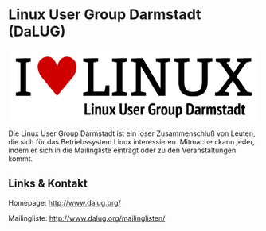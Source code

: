 # Linux User Group Darmstadt (DaLUG)
![Linux User Group Darmstadt](./dalug.logo.png)

Die Linux User Group Darmstadt ist ein loser Zusammenschluß von Leuten, die sich für das Betriebssystem
Linux interessieren. Mitmachen kann jeder, indem er sich in die Mailingliste einträgt oder zu den
Veranstaltungen kommt.


## Links &amp; Kontakt

Homepage: <http://www.dalug.org/>








Mailingliste: <http://www.dalug.org/mailinglisten/>


